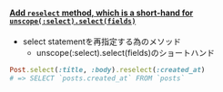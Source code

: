 #### [Add `reselect` method, which is a short-hand for `unscope(:select).select(fields)`](https://github.com/rails/rails/pull/33611)

* select statementを再指定する為のメソッド
  * unscope(:select).select(fields)のショートハンド

```ruby
Post.select(:title, :body).reselect(:created_at)
# => SELECT `posts.created_at` FROM `posts`
```

